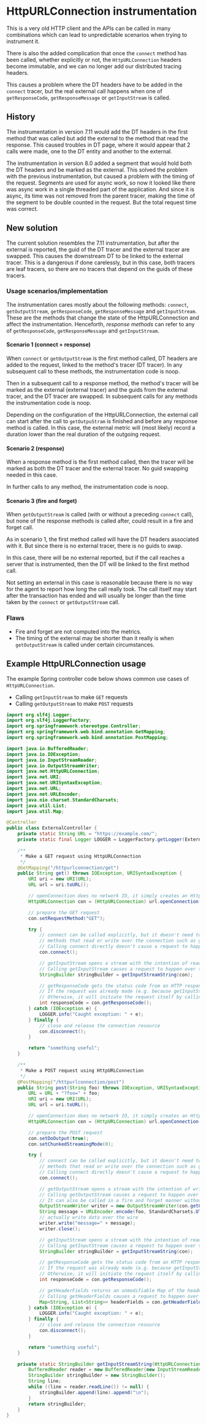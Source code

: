 # HttpURLConnection instrumentation

This is a very old HTTP client and the APIs can be called in many combinations which can lead to unpredictable scenarios when trying to instrument it.

There is also the added complication that once the `connect` method has been called, whether explicitly or not, the `HttpURLConnection` headers become immutable, and we can no longer add our distributed tracing headers.

This causes a problem where the DT headers have to be added in the `connect` tracer, but the real external call happens when one of `getResponseCode`, `getResponseMessage` or `getInputStream` is called.

## History

The instrumentation in version 7.11 would add the DT headers in the first method that was called but add the external to the method that read the response. This caused troubles in DT page, where it would appear that 2 calls were made, one to the DT entity and another to the external.

The instrumentation in version 8.0 added a segment that would hold both the DT headers and be marked as the external. This solved the problem with the previous instrumentation, but caused a problem with the timing of the request. Segments are used for async work, so now it looked like there was async work in a single threaded part of the application. And since it is async, its time was not removed from the parent tracer, making the time of the segment to be double counted in the request. But the total request time was correct.

## New solution

The current solution resembles the 7.11 instrumentation, but after the external is reported, the guid of the DT tracer and the external tracer are swapped. This causes the downstream DT to be linked to the external tracer. This is a dangerous if done carelessly, but in this case, both tracers are leaf tracers, so there are no tracers that depend on the guids of these tracers.

### Usage scenarios/implementation

The instrumentation cares mostly about the following methods: `connect`, `getOutputStream`, `getResponseCode`, `getResponseMessage` and `getInputStream`. These are the methods that change the state of the HttpURLConnection and affect the instrumentation. Henceforth, _response methods_ can refer to any of `getResponseCode`, `getResponseMessage` and `getInputStream`.

#### Scenario 1 (connect + response)

When `connect` or `getOutputStream` is the first method called, DT headers are added to the request, linked to the method's tracer (DT tracer). In any subsequent call to these methods, the instrumentation code is noop.

Then in a subsequent call to a response method, the method's tracer will be marked as the external (external tracer) and the guids from the external tracer, and the DT tracer are swapped. In subsequent calls for any methods the instrumentation code is noop.

Depending on the configuration of the HttpURLConnection, the external call can start after the call to `getOutpuStram` is finished and before any response method is called. In this case, the external metric will (most likely) record a duration lower than the real duration of the outgoing request.

#### Scenario 2 (response)

When a response method is the first method called, then the tracer will be marked as both the DT tracer and the external tracer. No guid swapping needed in this case.

In further calls to any method, the instrumentation code is noop.

#### Scenario 3 (fire and forget)

When `getOutputStream` is called (with or without a preceding `connect` call), but none of the response methods is called after, could result in a fire and forget call.

As in scenario 1, the first method called will have the DT headers associated with it. But since there is no external tracer, there is no guids to swap.

In this case, there will be no external reported, but if the call reaches a server that is instrumented, then the DT will be linked to the first method call.

Not setting an external in this case is reasonable because there is no way for the agent to report how long the call really took. The call itself may start after the transaction has ended and will usually be longer than the time taken by the `connect` or `getOutputStream` call.

### Flaws

- Fire and forget are not computed into the metrics.
- The timing of the external may be shorter than it really is when `getOutputStream` is called under certain circumstances.

## Example HttpURLConnection usage

The example Spring controller code below shows common use cases of `HttpURLConnection`.  
* Calling `getInputStream` to make `GET` requests
* Calling `getOutputStream` to make `POST` requests

```java
import org.slf4j.Logger;
import org.slf4j.LoggerFactory;
import org.springframework.stereotype.Controller;
import org.springframework.web.bind.annotation.GetMapping;
import org.springframework.web.bind.annotation.PostMapping;

import java.io.BufferedReader;
import java.io.IOException;
import java.io.InputStreamReader;
import java.io.OutputStreamWriter;
import java.net.HttpURLConnection;
import java.net.URI;
import java.net.URISyntaxException;
import java.net.URL;
import java.net.URLEncoder;
import java.nio.charset.StandardCharsets;
import java.util.List;
import java.util.Map;

@Controller
public class ExternalController {
    private static String URL = "https://example.com/";
    private static final Logger LOGGER = LoggerFactory.getLogger(ExternalController.class);

    /**
     * Make a GET request using HttpURLConnection
     */
    @GetMapping("/httpurlconnection/get")
    public String get() throws IOException, URISyntaxException {
        URI uri = new URI(URL);
        URL url = uri.toURL();

        // openConnection does no network IO, it simply creates an HttpURLConnection instance
        HttpURLConnection con = (HttpURLConnection) url.openConnection();

        // prepare the GET request
        con.setRequestMethod("GET");

        try {
            // connect can be called explicitly, but it doesn't need to be as it will implicitly be called by other
            // methods that read or write over the connection such as getInputStream, getResponseCode, and getOutputStream.
            // Calling connect directly doesn't cause a request to happen over the wire.
            con.connect();

            // getInputStream opens a stream with the intention of reading response data from the server.
            // Calling getInputStream causes a request to happen over the wire.
            StringBuilder stringBuilder = getInputStreamString(con);

            // getResponseCode gets the status code from an HTTP response message.
            // If the request was already made (e.g. because getInputStream was called before it) it will simply return the status code from the response.
            // Otherwise, it will initiate the request itself by calling getInputStream which calls connect (or potentially getOutputStream if streaming).
            int responseCode = con.getResponseCode();
        } catch (IOException e) {
            LOGGER.info("Caught exception: " + e);
        } finally {
            // close and release the connection resource
            con.disconnect();
        }

        return "something useful";
    }

    /**
     * Make a POST request using HttpURLConnection
     */
    @PostMapping("/httpurlconnection/post")
    public String post(String foo) throws IOException, URISyntaxException {
        URL = URL + "?foo=" + foo;
        URI uri = new URI(URL);
        URL url = uri.toURL();

        // openConnection does no network IO, it simply creates an HttpURLConnection instance
        HttpURLConnection con = (HttpURLConnection) url.openConnection();

        // prepare the POST request
        con.setDoOutput(true);
        con.setChunkedStreamingMode(0);

        try {
            // connect can be called explicitly, but it doesn't need to be as it will implicitly be called by other
            // methods that read or write over the connection such as getInputStream, getResponseCode, and getOutputStream.
            // Calling connect directly doesn't cause a request to happen over the wire.
            con.connect();

            // getOutputStream opens a stream with the intention of writing data to the server but doesn't actually write until you call writer.write.
            // Calling getOutputStream causes a request to happen over the wire regardless if data was written or not.
            // It can also be called in a fire and forget manner without ever inspecting the response.
            OutputStreamWriter writer = new OutputStreamWriter(con.getOutputStream());
            String message = URLEncoder.encode(foo, StandardCharsets.UTF_8);
            // actually write data over the wire
            writer.write("message=" + message);
            writer.close();

            // getInputStream opens a stream with the intention of reading response data from the server.
            // Calling getInputStream causes a request to happen over the wire.
            StringBuilder stringBuilder = getInputStreamString(con);

            // getResponseCode gets the status code from an HTTP response message.
            // If the request was already made (e.g. because getInputStream was called before it) it will simply return the status code from the response.
            // Otherwise, it will initiate the request itself by calling getInputStream which calls connect (or potentially getOutputStream if streaming).
            int responseCode = con.getResponseCode();

            // getHeaderFields returns an unmodifiable Map of the header fields.
            // Calling getHeaderFields causes a request to happen over the wire as it directly calls getInputStream.
            Map<String, List<String>> headerFields = con.getHeaderFields();
        } catch (IOException e) {
            LOGGER.info("Caught exception: " + e);
        } finally {
            // close and release the connection resource
            con.disconnect();
        }

        return "something useful";
    }

    private static StringBuilder getInputStreamString(HttpURLConnection con) throws IOException {
        BufferedReader reader = new BufferedReader(new InputStreamReader(con.getInputStream()));
        StringBuilder stringBuilder = new StringBuilder();
        String line;
        while ((line = reader.readLine()) != null) {
            stringBuilder.append(line).append("\n");
        }
        return stringBuilder;
    }
}
```
